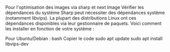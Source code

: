 Pour l'optimisation des images via sharp et next Image
Vérifier les dépendances du système
Sharp peut nécessiter des dépendances système (notamment libvips). La plupart des distributions Linux ont ces dépendances disponibles via leur gestionnaire de paquets. Voici comment les installer en fonction de votre système :

Pour Ubuntu/Debian :
bash
Copier le code
sudo apt update
sudo apt install libvips-dev